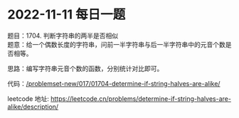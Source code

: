 # 2022-11-11 每日一题


题目：1704. 判断字符串的两半是否相似  
题意：给一个偶数长度的字符串，问前一半字符串与后一半字符串中的元音个数是否相等。   


思路：编写字符串元音个数的函数，分别统计对比即可。  
 


代码：[/problemset-new/017/01704-determine-if-string-halves-are-alike/](/problemset-new/017/01704-determine-if-string-halves-are-alike/)  


leetcode 地址: https://leetcode.cn/problems/determine-if-string-halves-are-alike/description/

